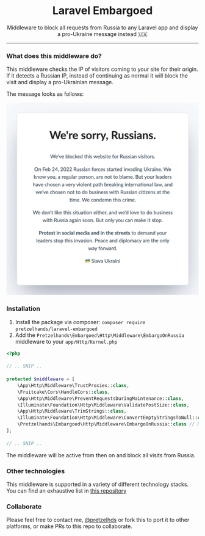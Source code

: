 <h1 align="center">Laravel Embargoed</h1>

<p align="center">
Middleware to block all requests from Russia to any Laravel app and display a pro-Ukraine message instead 🇺🇦
</p>

---

### What does this middleware do?

This middleware checks the IP of visitors coming to your site for their origin. If it detects
a Russian IP, instead of continuing as normal it will block the visit and display a
pro-Ukrainian message.

The message looks as follows:

![Embargoed message](readme/embargoed-message.jpg)

### Installation

1. Install the package via composer: `composer require pretzelhands/laravel-embargoed`
2. Add the `Pretzelhands\Embargoed\Http\Middleware\EmbargoOnRussia` middleware to your `app/Http/Kernel.php`

```php
<?php

// .. SNIP ..

protected $middleware = [
    \App\Http\Middleware\TrustProxies::class,
    \Fruitcake\Cors\HandleCors::class,
    \App\Http\Middleware\PreventRequestsDuringMaintenance::class,
    \Illuminate\Foundation\Http\Middleware\ValidatePostSize::class,
    \App\Http\Middleware\TrimStrings::class,
    \Illuminate\Foundation\Http\Middleware\ConvertEmptyStringsToNull::class,
    \Pretzelhands\Embargoed\Http\Middleware\EmbargoOnRussia::class // Middleware added!
];

// .. SNIP ..
```

The middleware will be active from then on and block all visits from Russia.

### Other technologies

This middleware is supported in a variety of different technology stacks. You can find an exhaustive list in [this repository](https://github.com/rameerez/embargoed-list)

### Collaborate

Please feel free to contact me, [@pretzelhds](https://twitter.com/pretzelhds) or fork this to port it to other platforms, or make PRs to this repo to collaborate.
